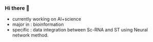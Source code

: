 ### Hi there 👋

- currently working on AI+science
- major in : bioinformation
- specific : data integration between Sc-RNA and ST using Neural network method.
